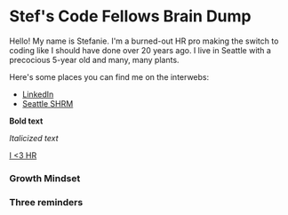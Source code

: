 # Stef's Code Fellows Brain Dump

Hello! My name is Stefanie. I'm a burned-out HR pro making the switch to coding like I should have done over 20 years ago. I live in Seattle with a precocious 5-year old and many, many plants. 

Here's some places you can find me on the interwebs:
- [LinkedIn](https://www.linkedin.com/in/stefanieriehle/)
- [Seattle SHRM](https://shrm-seattle.site-ym.com/page/Leadership68)

**Bold text**

*Italicized text*

[I <3 HR](https://shrm-seattle.site-ym.com/)


### Growth Mindset
### Three reminders

